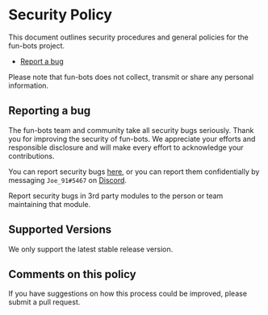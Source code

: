 # Security Policy
This document outlines security procedures and general policies for the fun-bots project.

- [Report a bug](https://github.com/Firjens/fun-bots/issues/new?assignees=&labels=bug&template=bug-report.yml)

Please note that fun-bots does not collect, transmit or share any personal information.

## Reporting a bug
The fun-bots team and community take all security bugs seriously. Thank you for improving the security of fun-bots. We appreciate your efforts and responsible disclosure and will make every effort to acknowledge your contributions.

You can report security bugs [here](https://github.com/Firjens/fun-bots/issues/new?assignees=&labels=bug&template=bug-report.yml), or you can report them confidentially by messaging `Joe_91#5467` on [Discord](https://discord.com).

Report security bugs in 3rd party modules to the person or team maintaining that module.

## Supported Versions
We only support the latest stable release version.

## Comments on this policy
If you have suggestions on how this process could be improved, please submit a pull request.
